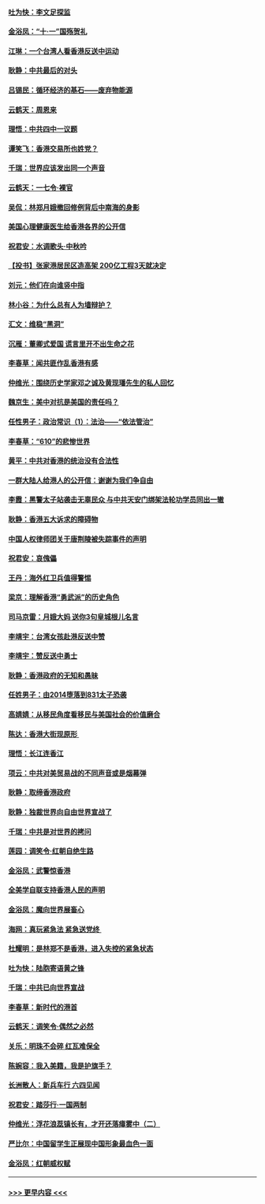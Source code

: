 #### [吐为快：李文足探监](../pages/nsc993/n11509622.md?t=09100322) 
#### [金浴凤：“十‧一”国殇贺礼](../pages/nsc993/n11509593.md?t=09100322) 
#### [江琳：一个台湾人看香港反送中运动](../pages/nsc993/n11509211.md?t=09100322) 
#### [耿静：中共最后的对头](../pages/nsc993/n11508308.md?t=09100322) 
#### [吕锡民：循环经济的基石——废弃物能源](../pages/nsc993/n11508212.md?t=09100322) 
#### [云鹤天：周恩来](../pages/nsc993/n11508055.md?t=09100322) 
#### [理悟：中共四中一议题](../pages/nsc993/n11507782.md?t=09100322) 
#### [谭笑飞：香港交易所也姓党？](../pages/nsc993/n11507753.md?t=09100322) 
#### [千瑞：世界应该发出同一个声音](../pages/nsc993/n11507290.md?t=09100322) 
#### [云鹤天：一七令‧裸官](../pages/nsc993/n11507177.md?t=09100322) 
#### [吴侃：林郑月娥撤回修例背后中南海的身影](../pages/nsc993/n11506876.md?t=09100322) 
#### [美国心理健康医生给香港各界的公开信](../pages/nsc993/n11506809.md?t=09100322) 
#### [祝君安：水调歌头‧中秋吟](../pages/nsc993/n11506758.md?t=09100322) 
#### [【投书】张家港居民区造高架 200亿工程3天就决定](../pages/nsc993/n11506682.md?t=09100322) 
#### [刘元：他们在向谁竖中指](../pages/nsc993/n11505384.md?t=09100322) 
#### [林小谷：为什么总有人为墙辩护？](../pages/nsc993/n11505226.md?t=09100322) 
#### [汇文：维稳“黑洞”](../pages/nsc993/n11504347.md?t=09100322) 
#### [沉雁：董卿式爱国 谎言里开不出生命之花](../pages/nsc993/n11503215.md?t=09100322) 
#### [李春草：闻共匪作乱香港有感](../pages/nsc993/n11503072.md?t=09100322) 
#### [仲维光：围绕历史学家邓之诚及黄现璠先生的私人回忆](../pages/nsc993/n11501330.md?t=09100322) 
#### [魏京生：美中对抗是美国的责任吗？](../pages/nsc993/n11500723.md?t=09100322) 
#### [任性男子：政治常识（1）：法治——“依法管治”](../pages/nsc993/n11500791.md?t=09100322) 
#### [李春草：“610”的悲惨世界](../pages/nsc993/n11501141.md?t=09100322) 
#### [黄平：中共对香港的统治没有合法性](../pages/nsc993/n11499473.md?t=09100322) 
#### [一群大陆人给港人的公开信：谢谢为我们争自由](../pages/nsc993/n11500402.md?t=09100322) 
#### [李霞：黑警太子站袭击无辜民众 与中共天安门绑架法轮功学员同出一辙](../pages/nsc993/n11499805.md?t=09100322) 
#### [耿静：香港五大诉求的障碍物](../pages/nsc993/n11497578.md?t=09100322) 
#### [中国人权律师团关于唐荆陵被失踪事件的声明](../pages/nsc993/n11500014.md?t=09100322) 
#### [祝君安：哀傀儡](../pages/nsc993/n11499776.md?t=09100322) 
#### [王丹：海外红卫兵值得警惕](../pages/nsc993/n11498138.md?t=09100322) 
#### [梁京：理解香港“勇武派”的历史角色](../pages/nsc993/n11498006.md?t=09100322) 
#### [司马京雷：月娥大妈  送你3句皇城根儿名言](../pages/nsc993/n11497885.md?t=09100322) 
#### [李靖宇：台湾女孩赴港反送中赞](../pages/nsc993/n11497721.md?t=09100322) 
#### [李靖宇：赞反送中勇士](../pages/nsc993/n11497452.md?t=09100322) 
#### [耿静：香港政府的无知和愚昧](../pages/nsc993/n11494238.md?t=09100322) 
#### [任姓男子：由2014堕落到831太子恐袭](../pages/nsc993/n11496683.md?t=09100322) 
#### [高婧婧：从移民角度看移民与美国社会的价值磨合](../pages/nsc993/n11495757.md?t=09100322) 
#### [陈达：香港大街现原形 ](../pages/nsc993/n11495441.md?t=09100322) 
#### [理悟：长江连香江](../pages/nsc993/n11495377.md?t=09100322) 
#### [项云：中共对美贸易战的不同声音或是烟幕弹](../pages/nsc993/n11494929.md?t=09100322) 
#### [耿静：取缔香港政府](../pages/nsc993/n11494218.md?t=09100322) 
#### [耿静：独裁世界向自由世界宣战了](../pages/nsc993/n11494190.md?t=09100322) 
#### [千瑞：中共是对世界的拷问](../pages/nsc993/n11493021.md?t=09100322) 
#### [莲园：调笑令‧红朝自绝生路](../pages/nsc993/n11493011.md?t=09100322) 
#### [金浴凤：武警惊香港](../pages/nsc993/n11492994.md?t=09100322) 
#### [全美学自联支持香港人民的声明](../pages/nsc993/n11492630.md?t=09100322) 
#### [金浴凤：魔向世界展畜心](../pages/nsc993/n11492599.md?t=09100322) 
#### [海网：真玩紧急法 紧急送党终 ](../pages/nsc993/n11492535.md?t=09100322) 
#### [杜耀明：是林郑不是香港，进入失控的紧急状态](../pages/nsc993/n11491420.md?t=09100322) 
#### [吐为快：陆胞寄语黄之锋](../pages/nsc993/n11491117.md?t=09100322) 
#### [千瑞：中共已向世界宣战](../pages/nsc993/n11490123.md?t=09100322) 
#### [李春草：新时代的港首](../pages/nsc993/n11489864.md?t=09100322) 
#### [云鹤天：调笑令·偶然之必然](../pages/nsc993/n11489701.md?t=09100322) 
#### [关乐：明珠不会碎 红瓦难保全](../pages/nsc993/n11489647.md?t=09100322) 
#### [陈婉容：我入美籍，我是护旗手？](../pages/nsc993/n11487908.md?t=09100322) 
#### [长洲散人：新兵车行 六四见闻](../pages/nsc993/n11487729.md?t=09100322) 
#### [祝君安：踏莎行‧一国两制](../pages/nsc993/n11487699.md?t=09100322) 
#### [仲维光：浮花浪蕊镇长有，才开还落瘴雾中（二）](../pages/nsc993/n11483286.md?t=09100322) 
#### [严比尔：中国留学生正展现中国形象最血色一面](../pages/nsc993/n11485145.md?t=09100322) 
#### [金浴凤：红朝威权赋](../pages/nsc993/n11485191.md?t=09100322) 

----
#### [ >>> 更早内容 <<< ](../indexes/nsc993-earlier.md)

